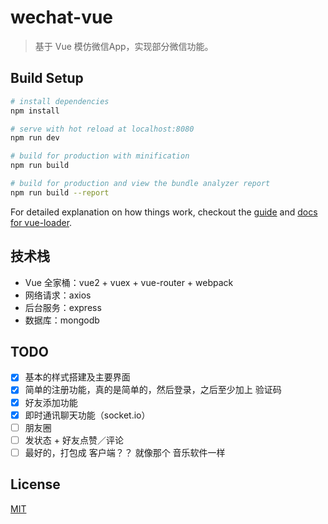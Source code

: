 # wechat-vue

> 基于 Vue 模仿微信App，实现部分微信功能。

## Build Setup

``` bash
# install dependencies
npm install

# serve with hot reload at localhost:8080
npm run dev

# build for production with minification
npm run build

# build for production and view the bundle analyzer report
npm run build --report
```

For detailed explanation on how things work, checkout the [guide](http://vuejs-templates.github.io/webpack/) and [docs for vue-loader](http://vuejs.github.io/vue-loader).

## 技术栈

* Vue 全家桶：vue2 + vuex + vue-router + webpack
* 网络请求：axios
* 后台服务：express
* 数据库：mongodb

## TODO

* [X] 基本的样式搭建及主要界面
* [X] 简单的注册功能，真的是简单的，然后登录，之后至少加上 验证码
* [X] 好友添加功能
* [X] 即时通讯聊天功能（socket.io）
* [ ] 朋友圈
* [ ] 发状态 + 好友点赞／评论
* [ ] 最好的，打包成 客户端？？ 就像那个 音乐软件一样

## License
[MIT](https://github.com/facebook/react/blob/master/LICENSE)